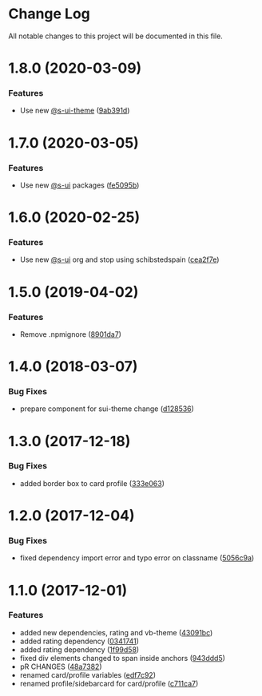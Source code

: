 # Change Log

All notable changes to this project will be documented in this file.

# 1.8.0 (2020-03-09)


### Features

* Use new [@s-ui-theme](https://github.com/s-ui-theme) ([9ab391d](https://github.com/SUI-Components/adevinta-spain-components/commit/9ab391db13b2246508a70b6b41cc6eef092d388d))



# 1.7.0 (2020-03-05)


### Features

* Use new [@s-ui](https://github.com/s-ui) packages ([fe5095b](https://github.com/SUI-Components/adevinta-spain-components/commit/fe5095b7b74445f01bdfcbf7d65e146f2eef4c2d))



# 1.6.0 (2020-02-25)


### Features

* Use new [@s-ui](https://github.com/s-ui) org and stop using schibstedspain ([cea2f7e](https://github.com/SUI-Components/adevinta-spain-components/commit/cea2f7e1fd1ed3ca9c316399329091025ff30e59))



# 1.5.0 (2019-04-02)


### Features

* Remove .npmignore ([8901da7](https://github.com/SUI-Components/adevinta-spain-components/commit/8901da74807653cc8eb0603a5b478bea396dffd5))



# 1.4.0 (2018-03-07)


### Bug Fixes

* prepare component for sui-theme change ([d128536](https://github.com/SUI-Components/adevinta-spain-components/commit/d12853615d05696cbec98f03ba1084c671999b4c))



# 1.3.0 (2017-12-18)


### Bug Fixes

* added border box to card profile ([333e063](https://github.com/SUI-Components/adevinta-spain-components/commit/333e063caebc2b9bfad9b138b1523a4f6ae221a2))



# 1.2.0 (2017-12-04)


### Bug Fixes

* fixed dependency import error and typo error on classname ([5056c9a](https://github.com/SUI-Components/adevinta-spain-components/commit/5056c9a8350e0a308adf39227097806d30793127))



# 1.1.0 (2017-12-01)


### Features

* added new dependencies, rating and vb-theme ([43091bc](https://github.com/SUI-Components/adevinta-spain-components/commit/43091bcfb7c66491d9ae5a7219e19d23a8797447))
* added rating dependency ([0341741](https://github.com/SUI-Components/adevinta-spain-components/commit/034174159932767a45bd76c3e82a80531225dadb))
* added rating dependency ([1f99d58](https://github.com/SUI-Components/adevinta-spain-components/commit/1f99d581d29de31b721744ec1d08f052df0bc364))
* fixed div elements changed to span inside anchors ([943ddd5](https://github.com/SUI-Components/adevinta-spain-components/commit/943ddd5da4aa9583204669ed7a9d1b19420541a3))
* pR CHANGES ([48a7382](https://github.com/SUI-Components/adevinta-spain-components/commit/48a73826fe0ef76e4d092c6e2c2d01b263b562a1))
* renamed card/profile variables ([edf7c92](https://github.com/SUI-Components/adevinta-spain-components/commit/edf7c922d74ad12a173cc12f24ff12b94abf9c70))
* renamed profile/sidebarcard for card/profile ([c711ca7](https://github.com/SUI-Components/adevinta-spain-components/commit/c711ca7dbf0fd98b6db5e5814b60e3047bbcf791))



